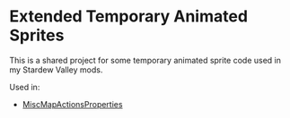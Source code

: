 # Extended Temporary Animated Sprites

This is a shared project for some temporary animated sprite code used in my Stardew Valley mods.

Used in:
- [MiscMapActionsProperties](https://github.com/Mushymato/MiscMapActionsProperties)


